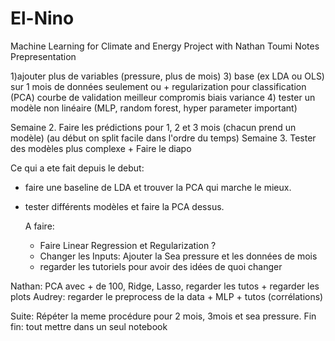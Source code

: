 # El-Nino
Machine Learning for Climate and Energy Project with Nathan Toumi
Notes Prepresentation

1)ajouter plus de variables (pressure, plus de mois)
3) base (ex LDA ou OLS) sur 1 mois de données seulement ou  + regularization pour classification (PCA) courbe de validation meilleur compromis biais variance 
4) tester un modèle non linéaire (MLP, random forest, hyper parameter important)

Semaine 2. Faire les prédictions pour 1, 2 et 3 mois (chacun prend un modèle) (au début on split facile dans l'ordre du temps)
Semaine 3. Tester des modèles plus complexe + Faire le diapo

Ce qui a ete fait depuis le debut: 
- faire une baseline de LDA et trouver la PCA qui marche le mieux.
- tester différents modèles et faire la PCA dessus.

  A faire:
  - Faire Linear Regression et Regularization ?
  - Changer les Inputs: Ajouter la Sea pressure et les données de mois
  - regarder les tutoriels pour avoir des idées de quoi changer
 
 
Nathan: PCA avec + de 100, Ridge, Lasso, regarder les tutos + regarder les plots 
Audrey: regarder le preprocess de la data + MLP + tutos (corrélations)

Suite: Répéter la meme procédure pour 2 mois, 3mois et sea pressure. 
Fin fin: tout mettre dans un seul notebook 

